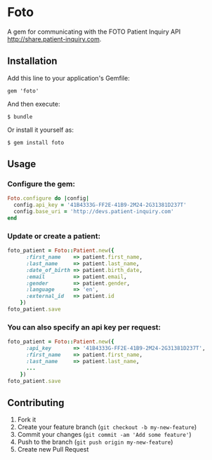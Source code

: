 # Foto

A gem for communicating with the FOTO Patient Inquiry API http://share.patient-inquiry.com.

## Installation

Add this line to your application's Gemfile:

    gem 'foto'

And then execute:

    $ bundle

Or install it yourself as:

    $ gem install foto

## Usage

### Configure the gem:
```ruby
Foto.configure do |config|
  config.api_key = '41B4333G-FF2E-41B9-2M24-2G31381D237T'
  config.base_uri = 'http://devs.patient-inquiry.com'
end
```

### Update or create a patient:
```ruby
foto_patient = Foto::Patient.new({
      :first_name    => patient.first_name,
      :last_name     => patient.last_name,
      :date_of_birth => patient.birth_date,
      :email         => patient.email,
      :gender        => patient.gender,
      :language      => 'en',
      :external_id   => patient.id
    })
foto_patient.save
```

### You can also specify an api key per request:
```ruby
foto_patient = Foto::Patient.new({
      :api_key       => '41B4333G-FF2E-41B9-2M24-2G31381D237T',
      :first_name    => patient.first_name,
      :last_name     => patient.last_name,
      ...
    })
foto_patient.save
```


## Contributing

1. Fork it
2. Create your feature branch (`git checkout -b my-new-feature`)
3. Commit your changes (`git commit -am 'Add some feature'`)
4. Push to the branch (`git push origin my-new-feature`)
5. Create new Pull Request
